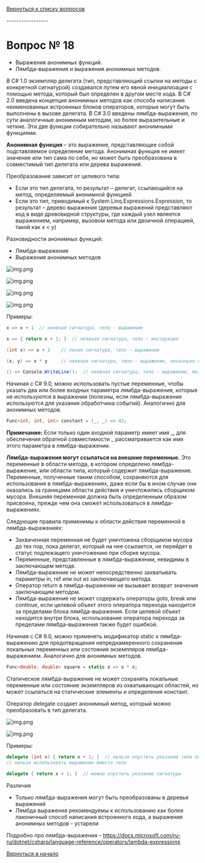 [Вернуться к списку вопросов](../questions.md)

<div id="begin"></div>
-----------------

# Вопрос № 18

* Выражения анонимных функций.
* Лямбда-выражения и выражения анонимных методов.

В C# 1.0 экземпляр делегата (тип, представляющий ссылки на методы с конкретной сигнатурой) создавался путем его явной
инициализации с помощью метода, который был определен в другом месте кода. В C# 2.0 введена концепция анонимных методов
как способа написания неименованных встроенных блоков операторов, которые могут быть выполнены в вызове делегата. В C#
3.0 введены лямбда-выражения, по сути аналогичные анонимным методам, но более выразительные и четкие. Эти две функции
собирательно называют анонимными функциями.

**Анонимная функция** – это выражение, представляющее собой подставляемое определение метода. Анонимная функция не имеет
значение или тип сама по себе, но может быть преобразована в совместимый тип делегата или дерева выражений.

Преобразование зависит от целевого типа:

* Если это тип делегата, то результат – делегат, ссылающийся на метод, определяемый анонимной функцией
* Если это тип, приводимый к System.Linq.Expressions.Expression, то результат – дерево выражения (деревья выражений
  представляют код в виде древовидной структуры, где каждый узел является выражением, например, вызовом метода или
  двоичной операцией, такой как x < y)

Разновидности анонимных функций:

* Лямбда-выражения
* Выражения анонимных методов

![img.png](018-01.png)

![img.png](018-02.png)

![img.png](018-03.png)

![img.png](018-04.png)

Примеры:

```cs
x => x + 1	// неявная сигнатура, тело - выражение 

x => { return x + 1; }	// неявная сигнатура, тело - инструкция 

(int x) => x + 1	// явная сигнатура, тело – выражение

(x, y) => x * y		// неявная сигнатура, тело - выражение, несколько параметров

() => Console.WriteLine();	// неявная сигнатура, тело - выражение, без параметров
```

Начиная с C# 9.0, можно использовать пустые переменные, чтобы указать два или более входных параметра лямбда-выражения,
которые не используются в выражении (полезны, если лямбда-выражение используются для указания обработчика событий).
Аналогично для анонимных методов.

```cs
Func<int, int, int> constant = (_, _) => 42;
```

**Примечание:** Если только один входной параметр имеет имя _, для обеспечения обратной совместимости _ рассматривается
как имя этого параметра в лямбда-выражении.

**Лямбда-выражения могут ссылаться на внешние переменные.** Это переменные в области метода, в котором определено
лямбда-выражение, или области типа, который содержит лямбда-выражение. Переменные, полученные таким способом,
сохраняются для использования в лямбда-выражениях, даже если бы в ином случае они оказались за границами области
действия и уничтожились сборщиком мусора. Внешняя переменная должна быть определенным образом присвоена, прежде чем она
сможет использоваться в лямбда-выражениях.

Следующие правила применимы к области действия переменной в лямбда-выражениях:

* Захваченная переменная не будет уничтожена сборщиком мусора до тех пор, пока делегат, который на нее ссылается, не
  перейдет в статус подлежащего уничтожению при сборке мусора.
* Переменные, представленные в лямбда-выражении, невидимы в заключающем методе.
* Лямбда-выражение не может непосредственно захватывать параметры in, ref или out из заключающего метода.
* Оператор return в лямбда-выражении не вызывает возврат значения заключающим методом.
* Лямбда-выражение не может содержать операторы goto, break или continue, если целевой объект этого оператора перехода
  находится за пределами блока лямбда-выражения. Если целевой объект находится внутри блока, использование оператора
  перехода за пределами лямбда-выражения также будет ошибкой.

Начиная с C# 9.0, можно применять модификатор static к лямбда-выражению для предотвращения непреднамеренного сохранения
локальных переменных или состояния экземпляров лямбда-выражением. Аналогично для анонимных методов.

```cs
Func<double, double> square = static x => x * x;
```

Статическое лямбда-выражение не может сохранять локальные переменные или состояние экземпляров из охватывающих областей,
но может ссылаться на статические элементы и определения констант.

Оператор delegate создает анонимный метод, который можно преобразовать в тип делегата.

![img.png](018-05.png)

![img.png](018-06.png)

Примеры:

```cs
delegate (int x) { return x + 1; }	// нельзя опустить указание типа параметра
// нельзя использовать выражение вместо тела

delegate { return x + 1; }	// можно опустить указание сигнатуры
```

Различия

* Только лямбда-выражения могут быть преобразованы в деревья выражений
* Лямбда выражения рекомендуемы к использованию как более лаконичный способ написания встроенного кода, а выражения
  анонимных методов - устарели

Подробно про лямбда-выражения
– https://docs.microsoft.com/ru-ru/dotnet/csharp/language-reference/operators/lambda-expressions

[Вернуться в начало](#begin)